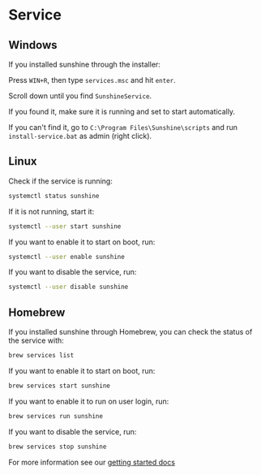 # Service

## Windows

If you installed sunshine through the installer:

Press `WIN+R`, then type `services.msc` and hit `enter`.

Scroll down until you find `SunshineService`.
 
If you found it, make sure it is running and set to start automatically.

If you can't find it, go to `C:\Program Files\Sunshine\scripts` and run `install-service.bat` as admin (right click).

## Linux

Check if the service is running:

```bash
systemctl status sunshine
```

If it is not running, start it:

```bash
systemctl --user start sunshine
```

If you want to enable it to start on boot, run:

```bash
systemctl --user enable sunshine
```

If you want to disable the service, run:

```bash
systemctl --user disable sunshine
```

## Homebrew
If you installed sunshine through Homebrew, you can check the status of the service with:

```bash
brew services list
```

If you want to enable it to start on boot, run:

```bash
brew services start sunshine
```

If you want to enable it to run on user login, run:

```bash
brew services run sunshine
```

If you want to disable the service, run:

```bash
brew services stop sunshine
```

For more information see our
[getting started docs](https://docs.lizardbyte.dev/projects/sunshine/latest/md_docs_2getting__started.html)
